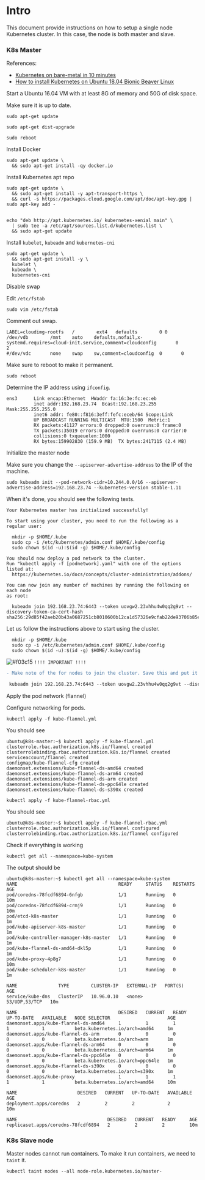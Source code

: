 # Intro

This document provide instructions on how to setup a single node Kubernetes cluster.
In this case, the node is both master and slave. 

### K8s Master

References:

* [Kubernetes on bare-metal in 10 minutes](https://blog.alexellis.io/kubernetes-in-10-minutes/)
* [How to install Kubernetes on Ubuntu 18.04 Bionic Beaver Linux](https://linuxconfig.org/how-to-install-kubernetes-on-ubuntu-18-04-bionic-beaver-linux)

Start a Ubuntu 16.04 VM with at least 8G of memory and 50G of disk space.

Make sure it is up to date.

```
sudo apt-get update

sudo apt-get dist-upgrade

sudo reboot
```

Install Docker

```
sudo apt-get update \
  && sudo apt-get install -qy docker.io
```

Install Kubernetes apt repo

```
sudo apt-get update \
  && sudo apt-get install -y apt-transport-https \
  && curl -s https://packages.cloud.google.com/apt/doc/apt-key.gpg | sudo apt-key add -


echo "deb http://apt.kubernetes.io/ kubernetes-xenial main" \
  | sudo tee -a /etc/apt/sources.list.d/kubernetes.list \
  && sudo apt-get update
```

Install `kubelet`, `kubeadm` and `kubernetes-cni`

```
sudo apt-get update \
  && sudo apt-get install -y \
  kubelet \
  kubeadm \
  kubernetes-cni
```

Disable swap

Edit `/etc/fstab`  

```
sudo vim /etc/fstab
```

Comment out swap.

```
LABEL=cloudimg-rootfs   /        ext4   defaults        0 0
/dev/vdb        /mnt    auto    defaults,nofail,x-systemd.requires=cloud-init.service,comment=cloudconfig       0       2
#/dev/vdc       none    swap    sw,comment=cloudconfig  0       0
```

Make sure to reboot to make it permanent.

```
sudo reboot
```

Determine the IP address using `ifconfig`.

```
ens3      Link encap:Ethernet  HWaddr fa:16:3e:fc:ec:eb
          inet addr:192.168.23.74  Bcast:192.168.23.255  Mask:255.255.255.0
          inet6 addr: fe80::f816:3eff:fefc:eceb/64 Scope:Link
          UP BROADCAST RUNNING MULTICAST  MTU:1500  Metric:1
          RX packets:41127 errors:0 dropped:0 overruns:0 frame:0
          TX packets:35019 errors:0 dropped:0 overruns:0 carrier:0
          collisions:0 txqueuelen:1000
          RX bytes:159902830 (159.9 MB)  TX bytes:2417115 (2.4 MB)

```

Initialize the master node


Make sure you change the `--apiserver-advertise-address` to the IP of the machine.

```
sudo kubeadm init --pod-network-cidr=10.244.0.0/16 --apiserver-advertise-address=192.168.23.74 --kubernetes-version stable-1.11
```

When it's done, you should see the following texts.

```
Your Kubernetes master has initialized successfully!

To start using your cluster, you need to run the following as a regular user:

  mkdir -p $HOME/.kube
  sudo cp -i /etc/kubernetes/admin.conf $HOME/.kube/config
  sudo chown $(id -u):$(id -g) $HOME/.kube/config

You should now deploy a pod network to the cluster.
Run "kubectl apply -f [podnetwork].yaml" with one of the options listed at:
  https://kubernetes.io/docs/concepts/cluster-administration/addons/

You can now join any number of machines by running the following on each node
as root:

  kubeadm join 192.168.23.74:6443 --token uovgw2.23vhhu4w0qq2g9vt --discovery-token-ca-cert-hash sha256:29d85f42aeb20b43a0687251cb8010600b12ca1d57326e9cfab22de93706b85e

```

Let us follow the instructions above to start using the cluster.

```
  mkdir -p $HOME/.kube
  sudo cp -i /etc/kubernetes/admin.conf $HOME/.kube/config
  sudo chown $(id -u):$(id -g) $HOME/.kube/config

```

![#f03c15](https://placehold.it/15/f03c15/000000?text=+) `!!!! IMPORTANT !!!!`

```diff
- Make note of the for nodes to join the cluster. Save this and put it somewhere.

 kubeadm join 192.168.23.74:6443 --token uovgw2.23vhhu4w0qq2g9vt --discovery-token-ca-cert-hash sha256:29d85f42aeb20b43a0687251cb8010600b12ca1d57326e9cfab22de93706b85e
```

Apply the pod network (flannel)

Configure networking for pods.

```
kubectl apply -f kube-flannel.yml
```

You should see

```
ubuntu@k8s-master:~$ kubectl apply -f kube-flannel.yml
clusterrole.rbac.authorization.k8s.io/flannel created
clusterrolebinding.rbac.authorization.k8s.io/flannel created
serviceaccount/flannel created
configmap/kube-flannel-cfg created
daemonset.extensions/kube-flannel-ds-amd64 created
daemonset.extensions/kube-flannel-ds-arm64 created
daemonset.extensions/kube-flannel-ds-arm created
daemonset.extensions/kube-flannel-ds-ppc64le created
daemonset.extensions/kube-flannel-ds-s390x created

```


```
kubectl apply -f kube-flannel-rbac.yml
```

You should see

```
ubuntu@k8s-master:~$ kubectl apply -f kube-flannel-rbac.yml
clusterrole.rbac.authorization.k8s.io/flannel configured
clusterrolebinding.rbac.authorization.k8s.io/flannel configured
```

Check if everything is working

```
kubectl get all --namespace=kube-system
```

The output should be

```
ubuntu@k8s-master:~$ kubectl get all --namespace=kube-system
NAME                                     READY     STATUS    RESTARTS   AGE
pod/coredns-78fcdf6894-6nfgb             1/1       Running   0          10m
pod/coredns-78fcdf6894-crmj9             1/1       Running   0          10m
pod/etcd-k8s-master                      1/1       Running   0          1m
pod/kube-apiserver-k8s-master            1/1       Running   0          1m
pod/kube-controller-manager-k8s-master   1/1       Running   0          1m
pod/kube-flannel-ds-amd64-dkl5p          1/1       Running   0          1m
pod/kube-proxy-4p8g7                     1/1       Running   0          10m
pod/kube-scheduler-k8s-master            1/1       Running   0          1m

NAME               TYPE        CLUSTER-IP   EXTERNAL-IP   PORT(S)         AGE
service/kube-dns   ClusterIP   10.96.0.10   <none>        53/UDP,53/TCP   10m

NAME                                     DESIRED   CURRENT   READY     UP-TO-DATE   AVAILABLE   NODE SELECTOR                     AGE
daemonset.apps/kube-flannel-ds-amd64     1         1         1         1            1           beta.kubernetes.io/arch=amd64     1m
daemonset.apps/kube-flannel-ds-arm       0         0         0         0            0           beta.kubernetes.io/arch=arm       1m
daemonset.apps/kube-flannel-ds-arm64     0         0         0         0            0           beta.kubernetes.io/arch=arm64     1m
daemonset.apps/kube-flannel-ds-ppc64le   0         0         0         0            0           beta.kubernetes.io/arch=ppc64le   1m
daemonset.apps/kube-flannel-ds-s390x     0         0         0         0            0           beta.kubernetes.io/arch=s390x     1m
daemonset.apps/kube-proxy                1         1         1         1            1           beta.kubernetes.io/arch=amd64     10m

NAME                      DESIRED   CURRENT   UP-TO-DATE   AVAILABLE   AGE
deployment.apps/coredns   2         2         2            2           10m

NAME                                 DESIRED   CURRENT   READY     AGE
replicaset.apps/coredns-78fcdf6894   2         2         2         10m

```

### K8s Slave node

Master nodes cannot run containers. To make it run containers, we need to `taint` it.

```
kubectl taint nodes --all node-role.kubernetes.io/master-
```


